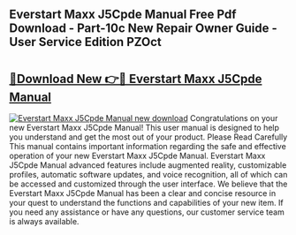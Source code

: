 ## Everstart Maxx J5Cpde Manual Free Pdf Download - Part-10c New Repair Owner Guide - User Service Edition PZOct

# <h2><a href="http://bc42306.oget.top/?id=Everstart+Maxx+J5Cpde+Manual">🔗Download New 👉🔴 Everstart Maxx J5Cpde Manual</a></h2>

[![Everstart Maxx J5Cpde Manual new download](https://i.imgur.com/5g1atiW.png)](http://bc42306.oget.top/?id=Everstart+Maxx+J5Cpde+Manual)
Congratulations on your new Everstart Maxx J5Cpde Manual! This user manual is designed to help you understand and get the most out of your product. Please Read Carefully This manual contains important information regarding the safe and effective operation of your new Everstart Maxx J5Cpde Manual. Everstart Maxx J5Cpde Manual advanced features include augmented reality, customizable profiles, automatic software updates, and voice recognition, all of which can be accessed and customized through the user interface. We believe that the Everstart Maxx J5Cpde Manual has been a clear and concise resource in your quest to understand the functions and capabilities of your new item. If you need any assistance or have any questions, our customer service team is always available.
